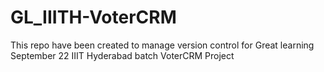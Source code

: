 # GL_IIITH-VoterCRM
This repo have been created to manage version control for Great learning September 22 IIIT Hyderabad batch VoterCRM Project
